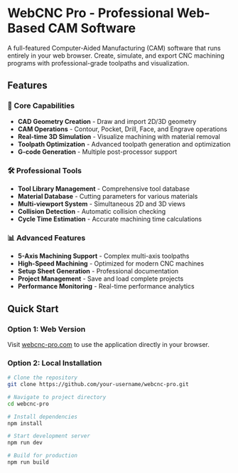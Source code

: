 # WebCNC Pro - Professional Web-Based CAM Software

A full-featured Computer-Aided Manufacturing (CAM) software that runs entirely in your web browser. Create, simulate, and export CNC machining programs with professional-grade toolpaths and visualization.

## Features

### 🎯 Core Capabilities
- **CAD Geometry Creation** - Draw and import 2D/3D geometry
- **CAM Operations** - Contour, Pocket, Drill, Face, and Engrave operations
- **Real-time 3D Simulation** - Visualize machining with material removal
- **Toolpath Optimization** - Advanced toolpath generation and optimization
- **G-code Generation** - Multiple post-processor support

### 🛠️ Professional Tools
- **Tool Library Management** - Comprehensive tool database
- **Material Database** - Cutting parameters for various materials
- **Multi-viewport System** - Simultaneous 2D and 3D views
- **Collision Detection** - Automatic collision checking
- **Cycle Time Estimation** - Accurate machining time calculations

### 📊 Advanced Features
- **5-Axis Machining Support** - Complex multi-axis toolpaths
- **High-Speed Machining** - Optimized for modern CNC machines
- **Setup Sheet Generation** - Professional documentation
- **Project Management** - Save and load complete projects
- **Performance Monitoring** - Real-time performance analytics

## Quick Start

### Option 1: Web Version
Visit [webcnc-pro.com]() to use the application directly in your browser.

### Option 2: Local Installation
```bash
# Clone the repository
git clone https://github.com/your-username/webcnc-pro.git

# Navigate to project directory
cd webcnc-pro

# Install dependencies
npm install

# Start development server
npm run dev

# Build for production
npm run build
